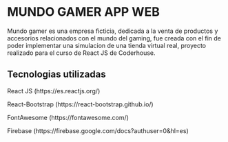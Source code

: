 <h1>MUNDO GAMER APP WEB</h1>
Mundo gamer es una empresa ficticia, dedicada a la venta de productos y accesorios relacionados con el mundo del gaming, fue creada con el fin de poder implementar una simulacion de una tienda virtual real, proyecto realizado para el curso de React JS de Coderhouse.
<h2>Tecnologias utilizadas </h2>
<p> React JS (https://es.reactjs.org/) </p>
<p>React-Bootstrap (https://react-bootstrap.github.io/) </p>
<p>FontAwesome (https://fontawesome.com/) </p>
<p>Firebase (https://firebase.google.com/docs?authuser=0&hl=es) </p>
